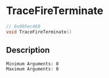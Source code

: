 # TraceFireTerminate
```c
// 0x005ec460
void TraceFireTerminate()
```
## Description
```
Minimum Arguments: 0
Maximum Arguments: 0
```
